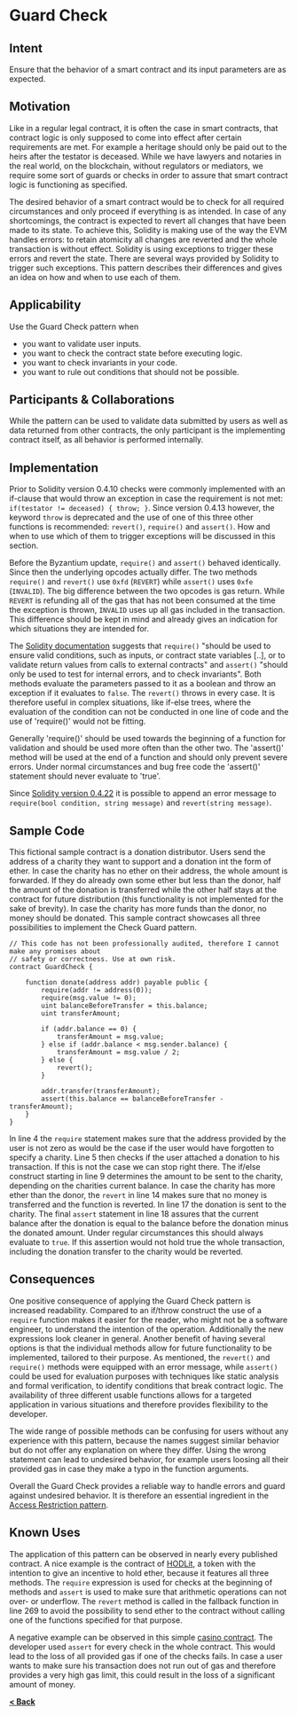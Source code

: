 # Guard Check

## Intent

Ensure that the behavior of a smart contract and its input parameters are as expected.

## Motivation

Like in a regular legal contract, it is often the case in smart contracts, that contract logic is only supposed to come into effect after certain requirements are met. For example a heritage should only be paid out to the heirs after the testator is deceased. While we have lawyers and notaries in the real world, on the blockchain, without regulators or mediators, we require some sort of guards or checks in order to assure that smart contract logic is functioning as specified.

The desired behavior of a smart contract would be to check for all required circumstances and only proceed if everything is as intended. In case of any shortcomings, the contract is expected to revert all changes that have been made to its state. To achieve this, Solidity is making use of the way the EVM handles errors: to retain atomicity all changes are reverted and the whole transaction is without effect. Solidity is using exceptions to trigger these errors and revert the state. There are several ways provided by Solidity to trigger such exceptions. This pattern describes their differences and gives an idea on how and when to use each of them.

## Applicability
Use the Guard Check pattern when
* you want to validate user inputs.
* you want to check the contract state before executing logic.
* you want to check invariants in your code.
* you want to rule out conditions that should not be possible.

## Participants & Collaborations

While the pattern can be used to validate data submitted by users as well as data returned from other contracts, the only participant is the implementing contract itself, as all behavior is performed internally.

## Implementation
Prior to Solidity version 0.4.10 checks were commonly implemented with an if-clause that would throw an exception in case the requirement is not met: `if(testator != deceased) { throw; }`. Since version 0.4.13 however, the keyword `throw` is deprecated and the use of one of this three other functions is recommended: `revert()`, `require()` and `assert()`. How and when to use which of them to trigger exceptions will be discussed in this section.

Before the Byzantium update, `require()` and `assert()` behaved identically. Since then the underlying opcodes actually differ. The two methods `require()` and `revert()` use `0xfd` (`REVERT`) while `assert()` uses `0xfe` (`INVALID`). The big difference between the two opcodes is gas return. While `REVERT` is refunding all of the gas that has not been consumed at the time the exception is thrown, `INVALID` uses up all gas included in the transaction. This difference should be kept in mind and already gives an indication for which situations they are intended for.

The [Solidity documentation](http://solidity.readthedocs.io/en/v0.4.21/#) suggests that `require()` "should be used to ensure valid conditions, such as inputs, or contract state variables [..], or to validate return values from calls to external contracts" and `assert()` "should only be used to test for internal errors, and to check invariants". Both methods evaluate the parameters passed to it as a boolean and throw an exception if it evaluates to `false`. The `revert()` throws in every case. It is therefore useful in complex situations, like if-else trees, where the evaluation of the condition can not be conducted in one line of code and the use of 'require()' would not be fitting.

Generally 'require()' should be used towards the beginning of a function for validation and should be used more often than the other two.  The 'assert()' method will be used at the end of a function and should only prevent severe errors. Under normal circumstances and bug free code the 'assert()' statement should never evaluate to 'true'.

Since [Solidity version 0.4.22](https://solidity.readthedocs.io/en/v0.4.22/units-and-global-variables.html#error-handling) it is possible to append an error message to `require(bool condition, string message)` and `revert(string message)`.

## Sample Code
This fictional sample contract is a donation distributor. Users send the address of a charity they want to support and a donation int the form of ether. In case the charity has no ether on their address, the whole amount is forwarded. If they do already own some ether but less than the donor, half the amount of the donation is transferred while the other half stays at the contract for future distribution (this functionality is not implemented for the sake of brevity). In case the charity has more funds than the donor, no money should be donated. This sample contract showcases all three possibilities to implement the Check Guard pattern. 
```Solidity
// This code has not been professionally audited, therefore I cannot make any promises about
// safety or correctness. Use at own risk.
contract GuardCheck {
    
    function donate(address addr) payable public {
        require(addr != address(0));
        require(msg.value != 0);
        uint balanceBeforeTransfer = this.balance;
        uint transferAmount;
        
        if (addr.balance == 0) {
            transferAmount = msg.value;
        } else if (addr.balance < msg.sender.balance) {
            transferAmount = msg.value / 2;
        } else {
            revert();
        }
        
        addr.transfer(transferAmount);
        assert(this.balance == balanceBeforeTransfer - transferAmount);      
    }
}
```

In line 4 the `require` statement makes sure that the address provided by the user is not zero as would be the case if the user would have forgotten to specify a charity. Line 5 then checks if the user attached a donation to his transaction. If this is not the case we can stop right there. The if/else construct starting in line 9 determines the amount to be sent to the charity, depending on the charities current balance. In case the charity has more ether than the donor, the `revert` in line 14 makes sure that no money is transferred and the function is reverted. In line 17 the donation is sent to the charity. The final `assert` statement in line 18 assures that the current balance after the donation is equal to the balance before the donation minus the donated amount. Under regular circumstances this should always evaluate to `true`. If this assertion would not hold true the whole transaction, including the donation transfer to the charity would be reverted.

## Consequences

One positive consequence of applying the Guard Check pattern is increased readability. Compared to an if/throw construct the use of a `require` function makes it easier for the reader, who might not be a software engineer, to understand the intention of the operation. Additionally the new expressions look cleaner in general. Another benefit of having several options is that the individual methods allow for future functionality to be implemented, tailored to their purpose. As mentioned, the `revert()` and `require()` methods were equipped with an error message, while `assert()` could be used for evaluation purposes with techniques like static analysis and formal verification, to identify conditions that break contract logic. The availability of three different usable functions allows for a targeted application in various situations and therefore provides flexibility to the developer. 

The wide range of possible methods can be confusing for users without any experience with this pattern, because the names suggest similar behavior but do not offer any explanation on where they differ. Using the wrong statement can lead to undesired behavior, for example users loosing all their provided gas in case they make a typo in the function arguments.

Overall the Guard Check provides a reliable way to handle errors and guard against undesired behavior. It is therefore an essential ingredient in the [Access Restriction pattern](https://fravoll.github.io/solidity-patterns/access_restriction.html). 

## Known Uses

The application of this pattern can be observed in nearly every published contract. A nice example is the contract of [HODLit](https://etherscan.io/address/0x24021d38DB53A938446eCB0a31B1267764d9d63D), a token with the intention to give an incentive to hold ether, because it features all three methods. The `require` expression is used for checks at the beginning of methods and `assert` is used to make sure that arithmetic operations can not over- or underflow. The `revert` method is called in the fallback function in line 269 to avoid the possibility to send ether to the contract without calling one of the functions specified for that purpose.

A negative example can be observed in this simple [casino contract](https://github.com/merlox/casino-ethereum/blob/master/contracts/Casino.sol). The developer used `assert` for every check in the whole contract. This would lead to the loss of all provided gas if one of the checks fails. In case a user wants to make sure his transaction does not run out of gas and therefore provides a very high gas limit, this could result in the loss of a significant amount of money.

[**< Back**](https://fravoll.github.io/solidity-patterns/)
